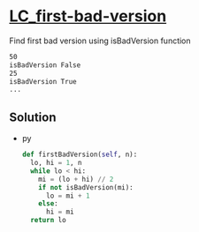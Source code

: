# [LC_first-bad-version](https://leetcode.com/problems/first-bad-version)

Find first bad version using isBadVersion function

```txt
50
isBadVersion False
25
isBadVersion True
...
```

## Solution

* py

  ```py
  def firstBadVersion(self, n):
    lo, hi = 1, n
    while lo < hi:
      mi = (lo + hi) // 2
      if not isBadVersion(mi):
        lo = mi + 1
      else:
        hi = mi
    return lo
  ```

